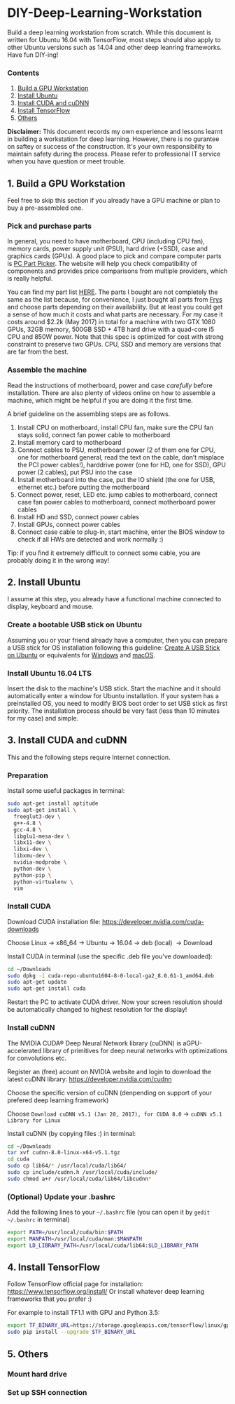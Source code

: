 # DIY-Deep-Learning-Workstation
Build a deep learning workstation from scratch. While this document is written for Ubuntu 16.04 with TensorFlow, most steps should also apply to other Ubuntu versions such as 14.04 and other deep leanring frameworks. Have fun DIY-ing!

### Contents
1. [Build a GPU Workstation](#1-build-a-gpu-workstation)
2. [Install Ubuntu](#2-install-ubuntu)
3. [Install CUDA and cuDNN](#3-install-cuda-and-cudnn)
4. [Install TensorFlow](#4-install-tensorflow)
5. [Others](#5-others)

**Disclaimer:** This document records my own experience and lessons learnt in building a workstation for deep learning. However, there is no gurantee on saftey or success of the construction. It's your own responsibility to maintain safety during the process. Please refer to professional IT service when you have question or meet trouble.

## 1. Build a GPU Workstation
Feel free to skip this section if you already have a GPU machine or plan to buy a pre-assembled one.

### Pick and purchase parts
In general, you need to have motherboard, CPU (including CPU fan), memory cards, power supply unit (PSU), hard drive (+SSD), case and graphics cards (GPUs). A good place to pick and compare computer parts is <a href="https://pcpartpicker.com" target="_blank">PC Part Picker</a>. The website will help you check compatibility of components and provides price comparisons from multiple providers, which is really helpful.

You can find my part list <a href="https://pcpartpicker.com/list/LbT7Fd" target="_blank">HERE</a>. The parts I bought are not completely the same as the list because, for convenience, I just bought all parts from <a href="http://www.frys.com" target="_blank">Frys</a> and choose parts depending on their availability. But at least you could get a sense of how much it costs and what parts are necessary. For my case it costs around $2.2k (May 2017) in total for a machine with two GTX 1080 GPUs, 32GB memory, 500GB SSD + 4TB hard drive with a quad-core i5 CPU and 850W power. Note that this spec is optimized for cost with strong constraint to preserve two GPUs. CPU, SSD and memory are versions that are far from the best.

### Assemble the machine
Read the instructions of motherboard, power and case *carefully* before installation. There are also plenty of videos online on how to assemble a machine, which might be helpful if you are doing it the first time.

A brief guideline on the assembling steps are as follows.
1. Install CPU on motherboard, install CPU fan, make sure the CPU fan stays solid, connect fan power cable to motherboard
2. Install memory card to motherboard
3. Connect cables to PSU, motherboard power (2 of them one for CPU, one for motherboard general, read the text on the cable, don’t misplace the PCI power cables!), harddrive power (one for HD, one for SSD), GPU power (2 cables), put PSU into the case
4. Install motherboard into the case, put the IO shield (the one for USB, ethernet etc.) before putting the motherboard
5. Connect power, reset, LED etc. jump cables to motherboard, connect case fan power cables to motherboard, connect motherboard power cables
6. Install HD and SSD, connect power cables
7. Install GPUs, connect power cables
8. Connect case cable to plug-in, start machine, enter the BIOS window to check if all HWs are detected and work normally :)

Tip:  if you find it extremely difficult to connect some cable, you are probably doing it in the wrong way!

## 2. Install Ubuntu
I assume at this step, you already have a functional machine connected to display, keyboard and mouse.

### Create a bootable USB stick on Ubuntu
Assuming you or your friend already have a computer, then you can prepare a USB stick for OS installation following this guideline: <a href="https://www.ubuntu.com/download/desktop/create-a-usb-stick-on-ubuntu" target="_blank">Create A USB Stick on Ubuntu</a> or equivalents for <a href="https://www.ubuntu.com/download/desktop/create-a-usb-stick-on-windows" target="_blank">Windows</a> and <a href="https://www.ubuntu.com/download/desktop/create-a-usb-stick-on-macos" target="_blank">macOS</a>.

### Install Ubuntu 16.04 LTS
Insert the disk to the machine's USB stick. Start the machine and it should automatically enter a window for Ubuntu installation. If your system has a preinstalled OS, you need to modify BIOS boot order to set USB stick as first priority. The installation process should be very fast (less than 10 minutes for my case) and simple.

## 3. Install CUDA and cuDNN
This and the following steps require Internet connection.

### Preparation

Install some useful packages in terminal:
``` bash
sudo apt-get install aptitude
sudo apt-get install \
  freeglut3-dev \
  g++-4.8 \
  gcc-4.8 \
  libglu1-mesa-dev \ 
  libx11-dev \
  libxi-dev \
  libxmu-dev \
  nvidia-modprobe \
  python-dev \
  python-pip \
  python-virtualenv \
  vim
```


### Install CUDA

Download CUDA installation file: https://developer.nvidia.com/cuda-downloads

Choose Linux -> x86_64 -> Ubuntu -> 16.04 -> deb (local)  -> Download

Install CUDA in terminal (use the specific .deb file you've downloaded):
``` bash
cd ~/Downloads
sudo dpkg -i cuda-repo-ubuntu1604-8-0-local-ga2_8.0.61-1_amd64.deb
sudo apt-get update
sudo apt-get install cuda
```

Restart the PC to activate CUDA driver. Now your screen resolution should be automatically changed to highest resolution for the display!

### Install cuDNN

The NVIDIA CUDA® Deep Neural Network library (cuDNN) is aGPU-accelerated library of primitives for deep neural networks with optimizations for convolutions etc.

Register an (free) acount on NVIDIA website and login to download the latest cuDNN library: https://developer.nvidia.com/cudnn

Choose the specific version of cuDNN (denpending on support of your prefered deep learning framework)

Choose `Download cuDNN v5.1 (Jan 20, 2017), for CUDA 8.0` -> `cuDNN v5.1 Library for Linux`

Install cuDNN (by copying files :) in terminal:
```bash
cd ~/Downloads
tar xvf cudnn-8.0-linux-x64-v5.1.tgz
cd cuda
sudo cp lib64/* /usr/local/cuda/lib64/
sudo cp include/cudnn.h /usr/local/cuda/include/
sudo chmod a+r /usr/local/cuda/lib64/libcudnn*
```

### (Optional) Update your .bashrc

Add the following lines to your `~/.bashrc` file (you can open it by `gedit ~/.bashrc` in terminal)
```bash
export PATH=/usr/local/cuda/bin:$PATH
export MANPATH=/usr/local/cuda/man:$MANPATH
export LD_LIBRARY_PATH=/usr/local/cuda/lib64:$LD_LIBRARY_PATH
```

## 4. Install TensorFlow
Follow TensorFlow official page for installation: https://www.tensorflow.org/install/
Or install whatever deep learning frameworks that you prefer :)

For example to install TF1.1 with GPU and Python 3.5:
```bash
export TF_BINARY_URL=https://storage.googleapis.com/tensorflow/linux/gpu/tensorflow_gpu-1.1.0-cp35-cp35m-linux_x86_64.whl
sudo pip install --upgrade $TF_BINARY_URL
```

## 5. Others
### Mount hard drive
### Set up SSH connection
